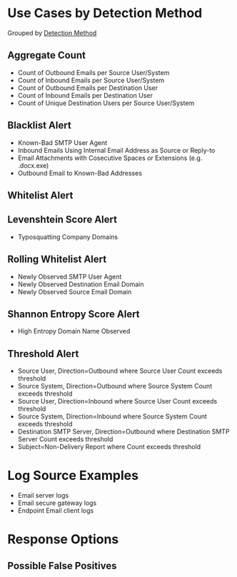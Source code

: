# Use Cases by Detection Method


Grouped by [Detection Method](/Detection-Methods.md)


## Aggregate Count
- Count of Outbound Emails per Source User/System
- Count of Inbound Emails per Source User/System
- Count of Outbound Emails per Destination User
- Count of Inbound Emails per Destination User
- Count of Unique Destination Users per Source User/System


## Blacklist Alert
- Known-Bad SMTP User Agent
- Inbound Emails Using Internal Email Address as Source or Reply-to
- Email Attachments with Cosecutive Spaces or Extensions (e.g. .docx.exe)
- Outbound Email to Known-Bad Addresses


## Whitelist Alert



## Levenshtein Score Alert
- Typosquatting Company Domains


## Rolling Whitelist Alert
- Newly Observed SMTP User Agent
- Newly Observed Destination Email Domain
- Newly Observed Source Email Domain
 

## Shannon Entropy Score Alert
- High Entropy Domain Name Observed


## Threshold Alert
- Source User, Direction=Outbound where Source User Count exceeds threshold
- Source System, Direction=Outbound where Source System Count exceeds threshold
- Source User, Direction=Inbound where Source User Count exceeds threshold
- Source System, Direction=Inbound where Source System Count exceeds threshold
- Destination SMTP Server, Direction=Outbound where Destination SMTP Server Count exceeds threshold
- Subject=Non-Delivery Report where Count exceeds threshold


# Log Source Examples
- Email server logs
- Email secure gateway logs
- Endpoint Email client logs


# Response Options


## Possible False Positives
